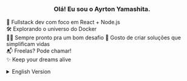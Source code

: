 ### <p align="center">Olá! Eu sou o Ayrton Yamashita.</p>
🎯 Fullstack dev com foco em React + Node.js  
🛠️ Explorando o universo do Docker  
👨‍💻 Sempre pronto pra um bom desafio
🧩 Gosto de criar soluções que simplificam vidas  
📬 Freelas? Pode chamar!  
✨ Keep your dreams alive

<details>
  <summary>English Version</summary>
  <br>
  🎯 Fullstack dev working with React & Node.js <br>  
  🛠️ Learning Docker to sharpen my tools  <br>
  👨‍💻 Always up for a good challenge <br>
  🧩 I love building solutions that make life easier  <br>
  📬 Looking for freelance gigs? Let’s talk!  <br>
  ✨ Keep your dreams alive <br>
</details>
